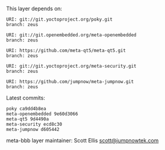 This layer depends on:

    URI: git://git.yoctoproject.org/poky.git
    branch: zeus

    URI: git://git.openembedded.org/meta-openembedded
    branch: zeus

    URI: https://github.com/meta-qt5/meta-qt5.git
    branch: zeus 

    URI: git://git.yoctoproject.org/meta-security.git
    branch: zeus 

    URI: https://github.com/jumpnow/meta-jumpnow.git
    branch: zeus


Latest commits:

    poky ca9dd4b8ea
    meta-openembedded 9e60d3066
    meta-qt5 9d4490a
    meta-security ecd8c30
    meta-jumpnow d605442


meta-bbb layer maintainer: Scott Ellis <scott@jumpnowtek.com>
